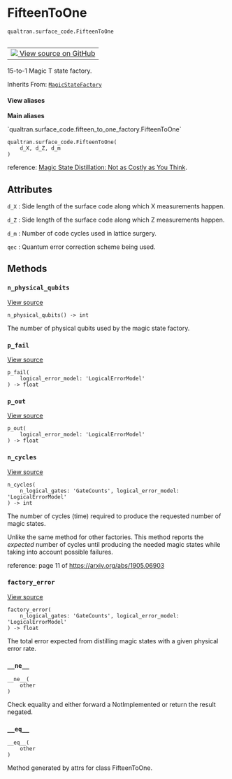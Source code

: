 # FifteenToOne
`qualtran.surface_code.FifteenToOne`


<table class="tfo-notebook-buttons tfo-api nocontent" align="left">
<td>
  <a target="_blank" href="https://github.com/quantumlib/Qualtran/blob/main/qualtran/surface_code/fifteen_to_one_factory.py#L29-L104">
    <img src="https://www.tensorflow.org/images/GitHub-Mark-32px.png" />
    View source on GitHub
  </a>
</td>
</table>



15-to-1 Magic T state factory.

Inherits From: [`MagicStateFactory`](../../qualtran/surface_code/MagicStateFactory.md)

<section class="expandable">
  <h4 class="showalways">View aliases</h4>
  <p>
<b>Main aliases</b>
<p>`qualtran.surface_code.fifteen_to_one_factory.FifteenToOne`</p>
</p>
</section>

<pre class="devsite-click-to-copy prettyprint lang-py tfo-signature-link">
<code>qualtran.surface_code.FifteenToOne(
    d_X, d_Z, d_m
)
</code></pre>



<!-- Placeholder for "Used in" -->

reference:
    [Magic State Distillation: Not as Costly as You Think](https://arxiv.org/abs/1905.06903).



<h2 class="add-link">Attributes</h2>

`d_X`<a id="d_X"></a>
: Side length of the surface code along which X measurements happen.

`d_Z`<a id="d_Z"></a>
: Side length of the surface code along which Z measurements happen.

`d_m`<a id="d_m"></a>
: Number of code cycles used in lattice surgery.

`qec`<a id="qec"></a>
: Quantum error correction scheme being used.




## Methods

<h3 id="n_physical_qubits"><code>n_physical_qubits</code></h3>

<a target="_blank" class="external" href="https://github.com/quantumlib/Qualtran/blob/main/qualtran/surface_code/fifteen_to_one_factory.py#L52-L54">View source</a>

<pre class="devsite-click-to-copy prettyprint lang-py tfo-signature-link">
<code>n_physical_qubits() -> int
</code></pre>

The number of physical qubits used by the magic state factory.


<h3 id="p_fail"><code>p_fail</code></h3>

<a target="_blank" class="external" href="https://github.com/quantumlib/Qualtran/blob/main/qualtran/surface_code/fifteen_to_one_factory.py#L65-L70">View source</a>

<pre class="devsite-click-to-copy prettyprint lang-py tfo-signature-link">
<code>p_fail(
    logical_error_model: 'LogicalErrorModel'
) -> float
</code></pre>




<h3 id="p_out"><code>p_out</code></h3>

<a target="_blank" class="external" href="https://github.com/quantumlib/Qualtran/blob/main/qualtran/surface_code/fifteen_to_one_factory.py#L72-L84">View source</a>

<pre class="devsite-click-to-copy prettyprint lang-py tfo-signature-link">
<code>p_out(
    logical_error_model: 'LogicalErrorModel'
) -> float
</code></pre>




<h3 id="n_cycles"><code>n_cycles</code></h3>

<a target="_blank" class="external" href="https://github.com/quantumlib/Qualtran/blob/main/qualtran/surface_code/fifteen_to_one_factory.py#L86-L97">View source</a>

<pre class="devsite-click-to-copy prettyprint lang-py tfo-signature-link">
<code>n_cycles(
    n_logical_gates: 'GateCounts', logical_error_model: 'LogicalErrorModel'
) -> int
</code></pre>

The number of cycles (time) required to produce the requested number of magic states.

Unlike the same method for other factories. This method reports the *expected* number of cycles
until producing the needed magic states while taking into account possible failures.

reference: page 11 of https://arxiv.org/abs/1905.06903

<h3 id="factory_error"><code>factory_error</code></h3>

<a target="_blank" class="external" href="https://github.com/quantumlib/Qualtran/blob/main/qualtran/surface_code/fifteen_to_one_factory.py#L99-L104">View source</a>

<pre class="devsite-click-to-copy prettyprint lang-py tfo-signature-link">
<code>factory_error(
    n_logical_gates: 'GateCounts', logical_error_model: 'LogicalErrorModel'
) -> float
</code></pre>

The total error expected from distilling magic states with a given physical error rate.


<h3 id="__ne__"><code>__ne__</code></h3>

<pre class="devsite-click-to-copy prettyprint lang-py tfo-signature-link">
<code>__ne__(
    other
)
</code></pre>

Check equality and either forward a NotImplemented or return the result negated.


<h3 id="__eq__"><code>__eq__</code></h3>

<pre class="devsite-click-to-copy prettyprint lang-py tfo-signature-link">
<code>__eq__(
    other
)
</code></pre>

Method generated by attrs for class FifteenToOne.




